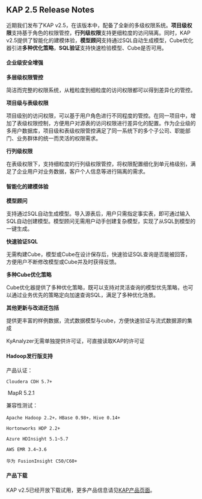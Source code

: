 ## KAP 2.5 Release Notes

近期我们发布了KAP v2.5，在该版本中，配备了全新的多级权限系统。**项目级权限**支持基于角色的权限管控，**行列级权限**支持更细粒度的访问隔离。同时，KAP v2.5提供了智能化的建模体验，**模型顾问**支持通过SQL自动生成模型，Cube优化器引进**多种优化策略**，**SQL验证**支持快速检验模型、Cube是否可用。



#### 企业级安全增强

**多层级权限管控**

简洁而完整的权限系统，从粗粒度到细粒度的访问权限都可以得到差异化的管控。

**项目级与表级权限**

项目级别的访问权限，可以基于用户角色进行不同程度的管控。在同一项目中，增加了表级权限控制，方便用户对源表的访问权限进行差异化的配置。作为企业级的多用户数据库，项目级和表级权限管控满足了同一系统下的多个子公司、职能部门、业务群体的统一而灵活的权限需求。

**行列级权限**

在表级权限下，支持细粒度的行列级权限管控，将权限配置细化到单元格级别，满足了企业用户对业务数据，客户个人信息等进行隔离的需求。



#### **智能化的建模体验**

**模型顾问**

支持通过SQL自动生成模型。导入源表后，用户只需指定事实表，即可通过输入SQL自动创建模型。模型顾问无需用户动手创建复杂模型，实现了从SQL到模型的一键生成。

**快速验证SQL**

无需构建Cube，模型或Cube在设计保存后，快速验证SQL查询是否能被回答，方便用户不断修改模型或Cube并及时获得反馈。

**多种Cube优化策略**

Cube优化器提供了多种优化策略，既可以支持对灵活查询的模型优先策略，也可以通过业务优先的策略定向加速查询SQL，满足了多种优化场景。



**其他更新与改进还包括**

提供更丰富的样例数据，流式数据模型与cube，方便快速验证与流式数据源的集成

KyAnalyzer无需单独提供许可证，可直接读取KAP的许可证



#### Hadoop发行版支持

  产品认证：

  	Cloudera CDH 5.7+

​        MapR 5.2.1

  兼容性测试：

  	Apache Hadoop 2.2+，HBase 0.98+，Hive 0.14+

  	Hortonworks HDP 2.2+

  	Azure HDInsight 5.1~5.7

  	AWS EMR 3.4~3.6

  	华为 FusionInsight C50/C60+



#### **产品下载**

KAP v2.5已经开放下载试用，更多产品信息请见[KAP产品页面](http://account.kyligence.io)。